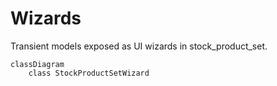 # Wizards

Transient models exposed as UI wizards in stock_product_set.

```mermaid
classDiagram
    class StockProductSetWizard
```
